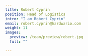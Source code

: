 ```yaml
---
title: Robert Cyprin
position: Head of Logistics
intro: "I am Robert Cyprin"
email: robert.cyprin@hardwario.com
weight: 11
images:
  preview: /team/preview/robert.jpg
  full: ""

---
```

